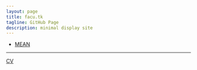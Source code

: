 ```yaml
---
layout: page
title: facu.tk
tagline: GitHub Page
description: minimal display site
---
```


- [MEAN](pages/mean.html)

---
[CV](pages/cv.html)
